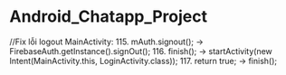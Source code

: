 # Android_Chatapp_Project

//Fix lỗi logout
        MainActivity:
  115. mAuth.signout(); ->  FirebaseAuth.getInstance().signOut();
  116. finish();       -> startActivity(new Intent(MainActivity.this, LoginActivity.class));
  117. return true;    -> finish();

